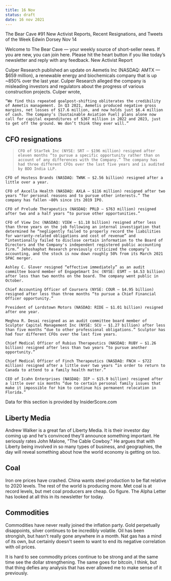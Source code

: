 ```yaml
---
title: 16 Nov 
status: draft
date: 16 nov 2021
---
```

	
The Bear Cave #91
New Activist Reports, Recent Resignations, and Tweets of the Week
Edwin Dorsey
	Nov 14	

Welcome to The Bear Cave — your weekly source of short-seller news. If you are new, you can join here. Please hit the heart button if you like today’s newsletter and reply with any feedback.
New Activist Report

Culper Research published an update on Aemetis Inc (NASDAQ: AMTX — $659 million), a renewable energy and biochemicals company that is up ~850% over the last year. Culper Research alleged the company is misleading investors and regulators about the progress of various construction projects. Culper wrote,

    “We find this repeated goalpost-shifting obliterates the credibility of Aemetis management. In Q3 2021, Aemetis produced negative gross margins, net losses of $17.6 million, and now holds just $6.4 million of cash. The Company’s [Sustainable Aviation Fuel] plans alone now call for capital expenditures of $367 million in 2022 and 2023, just to get off the ground. We don’t think they ever will.”


## CFO resignations

>     CFO of StarTek Inc (NYSE: SRT — $196 million) resigned after eleven months “to pursue a specific opportunity rather than on account of any differences with the Company.” The company has had three different CFOs over the last five years and is audited by BDO India LLP.

    CFO of Hostess Brands (NASDAQ: TWNK — $2.56 billion) resigned after a little over a year.

    CFO of Axcella Health (NASDAQ: AXLA — $116 million) resigned after two years “for personal reasons and to pursue other interests.” The company has fallen ~80% since its 2019 IPO.

    CFO of Prelude Therapeutics (NASDAQ: PRLD — $763 million) resigned after two and a half years “to pursue other opportunities.”

    CFO of View Inc (NASDAQ: VIEW — $1.18 billion) resigned after less than three years on the job following an internal investigation that determined he “negligently failed to properly record the liabilities for warranty-related obligations and cost of revenue” and “intentionally failed to disclose certain information to the Board of Directors and the Company's independent registered public accounting firm.” Jehoshaphat Research previously criticized the company’s accounting, and the stock is now down roughly 50% from its March 2021 SPAC merger.

    Ashley C. Glover resigned “effective immediately” as an audit committee board member of EngageSmart Inc (NYSE: ESMT — $4.53 billion) after less than two months on the board. The company went public in October.

    Chief Accounting Officer of Coursera (NYSE: COUR — $4.95 billion) resigned after less than three months “to pursue a Chief Financial Officer opportunity.”

    President of Lordstown Motors (NASDAQ: RIDE — $1.01 billion) resigned after one year.

    Meghna R. Desai resigned as an audit committee board member of Sculptor Capital Management Inc (NYSE: SCU — $1.27 billion) after less than five months “due to other professional obligations.” Sculptor has had four different CFOs over the last five years.

    Chief Medical Officer of Rubius Therapeutics (NASDAQ: RUBY — $1.26 billion) resigned after less than two years “to pursue another opportunity.”

    Chief Medical Officer of Finch Therapeutics (NASDAQ: FNCH — $722 million) resigned after a little over two years “in order to return to Canada to attend to a family health matter.”

    CEO of Icahn Enterprises (NASDAQ: IEP — $15.9 billion) resigned after a little over six months “due to certain personal family issues that make it impossible for him to continue his permanent relocation in Florida.”

Data for this section is provided by InsiderScore.com


## Liberty Media

Andrew Walker is a great fan of Liberty Media. It is their investor day coming up and he's convinced they'll announce something important.
He seriously rates John Malone, "The Cable Cowboy." He argues that with Liberty being involved in so many types of business, and geographies, the day will reveal something about how the world economy is getting on too.

## Coal

Iron ore prices have crashed. China wants steel production to be flat relative to 2020 levels. 
The rest of the world is producing more. 
Met coal is at record levels, but met coal producers are cheap.
Go figure.
The Alpha Letter has looked at all this in its newsletter for today.

## Commodities

Commodities have never really joined the inflation party.
Gold perpetually disappoints, silver continues to be incredibly volatile.
Oil has been strongish, but hasn't really gone anywhere in a month.
Nat gas has a mind of its own, but certainly doesn't seem to want to end its negative correlation with oil prices.

It is hard to see commodity prices continue to be strong and at the same time see the dollar strengthening. 
The same goes for bitcoin, I think, but that thing defies any analysis that has ever allowed me to make sense of it previously.


